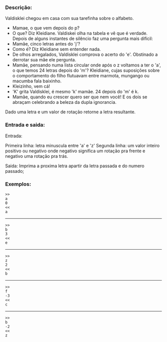 ### Descrição:

Valdisklei chegou em casa com sua tarefinha sobre o alfabeto.
- Mamae, o que vem depois do p?
- O que? Diz Kleidiane.
Valdiskei olha na tabela e vê que é verdade. Depois de alguns
instantes de silêncio faz uma pergunta mais difícil:
- Mamãe, cinco letras antes do 'j'?
- Como é? Diz Kleidiane sem entender nada.
- De olhos arregalados, Valdisklei comprova o acerto do 'e'.
Obstinado a derrotar sua mãe ele pergunta.
- Mamãe, pensando numa lista circular onde após o z voltamos
a ter o 'a', o que temos 24 letras depois do 'm'?
Kleidiane, cujas suposições sobre o comportamento do filho
flutuavam entre marmota, mungango ou macumba fala baixinho.
- Kleizinho, vem cá!
- 'K' grita Valdisklei, é mesmo 'k' mamãe. 24 depois do 'm' é k.
- Mamãe, quando eu crescer quero ser que nem você!
E os dois se abraçam celebrando a beleza da dupla ignorancia.

Dado uma letra e um valor de rotação retorne a letra resultante.

### Entrada e saida:

Entrada:

  Primeira linha: letra minuscula entre 'a' e 'z'
  Segunda linha: um valor inteiro positivo ou negativo
    onde negativo significa um rotação pra frente e negativo
    uma rotação pra trás.

Saida:
  Imprima a proxima letra apartir da letra passada e do numero passado;

### Exemplos:
	>>
	a
	0
	<<
	a
---
	>>
	b
	3
	<<
	e
---
	>>
	z
	2
	<<
	b
---
	>>
	f
	-3
	<<
	c
---
	>>
	b
	-2
	<<
	z

